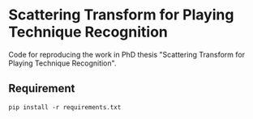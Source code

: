 # Scattering Transform for Playing Technique Recognition
Code for reproducing the work in PhD thesis "Scattering Transform for Playing Technique Recognition".

## Requirement
<code>pip install -r requirements.txt</code>
